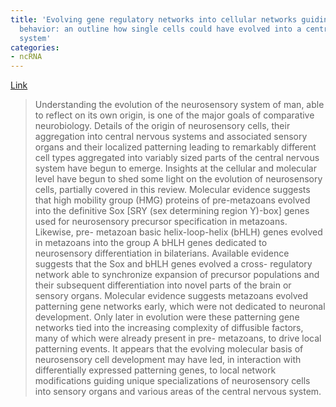 ```yaml
---
title: 'Evolving gene regulatory networks into cellular networks guiding adaptive
  behavior: an outline how single cells could have evolved into a centralized neurosensory
  system'
categories:
- ncRNA
---
```

[Link](http://www.ncbi.nlm.nih.gov/pubmed/25416504)
<!--more-->

> Understanding the evolution of the neurosensory system of man, able to
reflect on its own origin, is one of the major goals of comparative
neurobiology. Details of the origin of neurosensory cells, their aggregation
into central nervous systems and associated sensory organs and their localized
patterning leading to remarkably different cell types aggregated into variably
sized parts of the central nervous system have begun to emerge. Insights at
the cellular and molecular level have begun to shed some light on the
evolution of neurosensory cells, partially covered in this review. Molecular
evidence suggests that high mobility group (HMG) proteins of pre-metazoans
evolved into the definitive Sox [SRY (sex determining region Y)-box] genes
used for neurosensory precursor specification in metazoans. Likewise, pre-
metazoan basic helix-loop-helix (bHLH) genes evolved in metazoans into the
group A bHLH genes dedicated to neurosensory differentiation in bilaterians.
Available evidence suggests that the Sox and bHLH genes evolved a cross-
regulatory network able to synchronize expansion of precursor populations and
their subsequent differentiation into novel parts of the brain or sensory
organs. Molecular evidence suggests metazoans evolved patterning gene networks
early, which were not dedicated to neuronal development. Only later in
evolution were these patterning gene networks tied into the increasing
complexity of diffusible factors, many of which were already present in pre-
metazoans, to drive local patterning events. It appears that the evolving
molecular basis of neurosensory cell development may have led, in interaction
with differentially expressed patterning genes, to local network modifications
guiding unique specializations of neurosensory cells into sensory organs and
various areas of the central nervous system.

